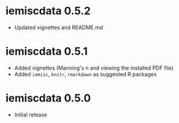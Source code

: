 # iemiscdata 0.5.2

* Updated vignettes and README.md


# iemiscdata 0.5.1

* Added vignettes (Manning's n and viewing the installed PDF file)
* Added `iemisc`, `knitr`, `rmarkdown` as suggested R packages


# iemiscdata 0.5.0

* Initial release